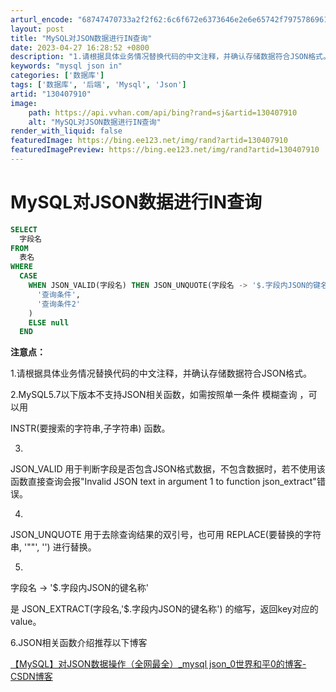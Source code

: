 ```yaml
---
arturl_encode: "68747470733a2f2f62:6c6f672e6373646e2e6e65742f79757869616e676d6974752f:61727469636c652f64657461696c732f313330343037393130"
layout: post
title: "MySQL对JSON数据进行IN查询"
date: 2023-04-27 16:28:52 +0800
description: "1.请根据具体业务情况替换代码的中文注释，并确认存储数据符合JSON格式。2.MySQL5.7以下版"
keywords: "mysql json in"
categories: ['数据库']
tags: ['数据库', '后端', 'Mysql', 'Json']
artid: "130407910"
image:
    path: https://api.vvhan.com/api/bing?rand=sj&artid=130407910
    alt: "MySQL对JSON数据进行IN查询"
render_with_liquid: false
featuredImage: https://bing.ee123.net/img/rand?artid=130407910
featuredImagePreview: https://bing.ee123.net/img/rand?artid=130407910
---
```


# MySQL对JSON数据进行IN查询

```sql
SELECT
  字段名
FROM
  表名
WHERE
  CASE
    WHEN JSON_VALID(字段名) THEN JSON_UNQUOTE(字段名 -> '$.字段内JSON的键名称') IN (
      '查询条件',
      '查询条件2'
    )
    ELSE null
  END
```

**注意点：**

1.请根据具体业务情况替换代码的中文注释，并确认存储数据符合JSON格式。

2.MySQL5.7以下版本不支持JSON相关函数，如需按照单一条件
模糊查询
，可以用


INSTR(要搜索的字符串,子字符串)
函数。

3.
JSON\_VALID
用于判断字段是否包含JSON格式数据，不包含数据时，若不使用该函数直接查询会报"Invalid JSON text in argument 1 to function json\_extract"错误。

4.
JSON\_UNQUOTE
用于去除查询结果的双引号，也可用
REPLACE(要替换的字符串, '""', '')
进行替换。

5.
字段名 -> '$.字段内JSON的键名称'


是
JSON\_EXTRACT(字段名,'$.字段内JSON的键名称')
的缩写，返回key对应的value。

6.JSON相关函数介绍推荐以下博客

[【MySQL】对JSON数据操作（全网最全）\_mysql json\_0世界和平0的博客-CSDN博客](https://blog.csdn.net/asd529735325/article/details/107205214/ "【MySQL】对JSON数据操作（全网最全）_mysql json_0世界和平0的博客-CSDN博客")